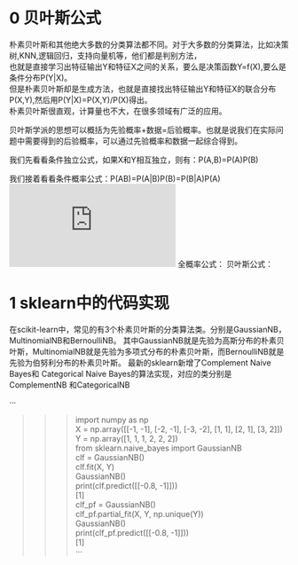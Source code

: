 0 贝叶斯公式
=========
朴素贝叶斯和其他绝大多数的分类算法都不同。对于大多数的分类算法，比如决策树,KNN,逻辑回归，支持向量机等，他们都是判别方法，  
也就是直接学习出特征输出Y和特征X之间的关系，要么是决策函数Y=f(X),要么是条件分布P(Y|X)。  
但是朴素贝叶斯却是生成方法，也就是直接找出特征输出Y和特征X的联合分布P(X,Y),然后用P(Y|X)=P(X,Y)/P(X)得出。  
朴素贝叶斯很直观，计算量也不大，在很多领域有广泛的应用。

贝叶斯学派的思想可以概括为先验概率+数据=后验概率。也就是说我们在实际问题中需要得到的后验概率，可以通过先验概率和数据一起综合得到。

我们先看看条件独立公式，如果X和Y相互独立，则有：P(A,B)=P(A)P(B)

我们接着看看条件概率公式：P(AB)=P(A|B)P(B)=P(B|A)P(A)  
![1](http://latex.codecogs.com/svg.latex?P(B%7CA)%20=%20%5Cfrac%7BP(AB)%7D%7BP(A)%7D)
全概率公式：
贝叶斯公式：

1 sklearn中的代码实现
============

在scikit-learn中，常见的有3个朴素贝叶斯的分类算法类。分别是GaussianNB，MultinomialNB和BernoulliNB。
其中GaussianNB就是先验为高斯分布的朴素贝叶斯，MultinomialNB就是先验为多项式分布的朴素贝叶斯，而BernoulliNB就是先验为伯努利分布的朴素贝叶斯。
最新的sklearn新增了Complement Naive Bayes和 Categorical Naive Bayes的算法实现，对应的类分别是ComplementNB 和CategoricalNB 

···
>>> import numpy as np  
>>> X = np.array([[-1, -1], [-2, -1], [-3, -2], [1, 1], [2, 1], [3, 2]])  
>>> Y = np.array([1, 1, 1, 2, 2, 2])  
>>> from sklearn.naive_bayes import GaussianNB  
>>> clf = GaussianNB()  
>>> clf.fit(X, Y)  
GaussianNB()  
>>> print(clf.predict([[-0.8, -1]]))  
[1]  
>>> clf_pf = GaussianNB()  
>>> clf_pf.partial_fit(X, Y, np.unique(Y))  
GaussianNB()  
>>> print(clf_pf.predict([[-0.8, -1]]))  
[1]  
···
